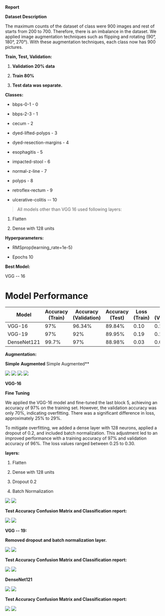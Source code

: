 **Report**

**Dataset Description**

The maximum counts of the dataset of class were 900 images and rest of
starts from 200 to 700. Therefore, there is an imbalance in the dataset.
We applied image augmentation techniques such as flipping and rotating
(90°, 180°, 270°). With these augmentation techniques, each class now
has 900 pictures.

**Train, Test, Validation:**

1.  **Validation 20% data**

2.  **Train 80%**

3.  **Test data was separate.**

**Classes:**

-   bbps-0-1 - 0

-   bbps-2-3 - 1

-   cecum - 2

-   dyed-lifted-polyps - 3

-   dyed-resection-margins - 4

-   esophagitis - 5

-   impacted-stool - 6

-   normal-z-line - 7

-   polyps - 8

-   retroflex-rectum - 9

-   ulcerative-colitis -- 10

> All models other than VGG 16 used following layers:

1.  Flatten

2.  Dense with 128 units

**Hyperparameters:**

-   RMSprop(learning_rate=1e-5)

-   Epochs 10

**Best Model:**

VGG -- 16


# Model Performance

| **Model**      | **Accuracy** (Train) | **Accuracy** (Validation) | **Accuracy** (Test) | **Loss** (Train) | **Loss** (Validation) | **Loss** (Test) |
|----------------|----------------------|---------------------------|---------------------|------------------|-----------------------|-----------------|
| VGG-16         | 97%                  | 96.34%                    | 89.84%              | 0.10             | 0.12                  | 0.29            |
| VGG-19         | 97%                  | 92%                       | 89.95%              | 0.19             | 0.10                  | 0.32            |
| DenseNet121    | 99.7%                | 97%                       | 88.98%              | 0.03             | 0.08                  | 0.32            |

**Augmentation:**

**Simple**            **Augmented**                   Simple                           Augmented**

![](vertopal_6d0a176a7af64a3b9aa7bbbdf4bdd54a/media/image1.jpeg)
![](vertopal_6d0a176a7af64a3b9aa7bbbdf4bdd54a/media/image2.jpeg)
![](vertopal_6d0a176a7af64a3b9aa7bbbdf4bdd54a/media/image3.jpeg)
![](vertopal_6d0a176a7af64a3b9aa7bbbdf4bdd54a/media/image4.jpeg)

**VGG-16**

**Fine Tuning**

We applied the VGG-16 model and fine-tuned the last block 5, achieving
an accuracy of 97% on the training set. However, the validation accuracy
was only 70%, indicating overfitting. There was a significant difference
in loss, approximately 25% to 29%.

To mitigate overfitting, we added a dense layer with 128 neurons,
applied a dropout of 0.2, and included batch normalization. This
adjustment led to an improved performance with a training accuracy of
97% and validation accuracy of 96%. The loss values ranged between 0.25
to 0.30.

**layers:**

1.  Flatten

2.  Dense with 128 units

3.  Dropout 0.2

4.  Batch Normalization

![](vertopal_6d0a176a7af64a3b9aa7bbbdf4bdd54a/media/image5.png)
![](vertopal_6d0a176a7af64a3b9aa7bbbdf4bdd54a/media/image6.png)

**Test Accuracy Confusion Matrix and Classification report:**

![](vertopal_6d0a176a7af64a3b9aa7bbbdf4bdd54a/media/image7.png)
![](vertopal_6d0a176a7af64a3b9aa7bbbdf4bdd54a/media/image8.png)

**VGG -- 19:**

**Removed dropout and batch normalization layer.**

![](vertopal_6d0a176a7af64a3b9aa7bbbdf4bdd54a/media/image9.png)
![](vertopal_6d0a176a7af64a3b9aa7bbbdf4bdd54a/media/image10.png)

**Test Accuracy Confusion Matrix and Classification report:**

![](vertopal_6d0a176a7af64a3b9aa7bbbdf4bdd54a/media/image11.png)
![](vertopal_6d0a176a7af64a3b9aa7bbbdf4bdd54a/media/image12.png)

**DenseNet121**

![](vertopal_6d0a176a7af64a3b9aa7bbbdf4bdd54a/media/image13.png)
![](vertopal_6d0a176a7af64a3b9aa7bbbdf4bdd54a/media/image14.png)

**Test Accuracy Confusion Matrix and Classification report:**

![](vertopal_6d0a176a7af64a3b9aa7bbbdf4bdd54a/media/image11.png)
![](vertopal_6d0a176a7af64a3b9aa7bbbdf4bdd54a/media/image15.png)
